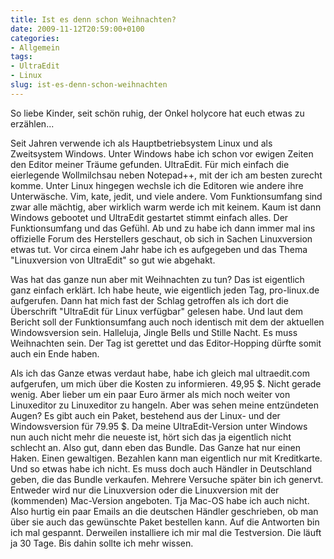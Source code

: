 ```yaml
---
title: Ist es denn schon Weihnachten?
date: 2009-11-12T20:59:00+0100
categories:
- Allgemein
tags:
- UltraEdit
- Linux
slug: ist-es-denn-schon-weihnachten
---
```

So liebe Kinder, seit schön ruhig, der Onkel holycore hat euch etwas zu erzählen...

Seit Jahren verwende ich als Hauptbetriebsystem Linux und als Zweitsystem Windows. Unter Windows habe ich schon vor ewigen Zeiten den Editor meiner Träume gefunden. UltraEdit. Für mich einfach die eierlegende Wollmilchsau neben Notepad++, mit der ich am besten zurecht komme. Unter Linux hingegen wechsle ich die Editoren wie andere ihre Unterwäsche. Vim, kate, jedit, und viele andere. Vom Funktionsumfang sind zwar alle mächtig, aber wirklich warm werde ich mit keinem. Kaum ist dann Windows gebootet und UltraEdit gestartet stimmt einfach alles. Der Funktionsumfang und das Gefühl. Ab und zu habe ich dann immer mal ins offizielle Forum des Herstellers geschaut, ob sich in Sachen Linuxversion etwas tut. Vor circa einem Jahr habe ich es aufgegeben und das Thema "Linuxversion von UltraEdit" so gut wie abgehakt.

Was hat das ganze nun aber mit Weihnachten zu tun? Das ist eigentlich ganz einfach erklärt. Ich habe heute, wie eigentlich jeden Tag, pro-linux.de aufgerufen. Dann hat mich fast der Schlag getroffen als ich dort die Überschrift "UltraEdit für Linux verfügbar" gelesen habe. Und laut dem Bericht soll der Funktionsumfang auch noch identisch mit dem der aktuellen Windowsversion sein. Halleluja, Jingle Bells und Stille Nacht. Es muss Weihnachten sein. Der Tag ist gerettet und das Editor-Hopping dürfte somit auch ein Ende haben.

Als ich das Ganze etwas verdaut habe, habe ich gleich mal ultraedit.com aufgerufen, um mich über die Kosten zu informieren. 49,95 $. Nicht gerade wenig. Aber lieber um ein paar Euro ärmer als mich noch weiter von Linuxeditor zu Linuxeditor zu hangeln. Aber was sehen meine entzündeten Augen? Es gibt auch ein Paket, bestehend aus der Linux- und der Windowsversion für 79.95 $. Da meine UltraEdit-Version unter Windows nun auch nicht mehr die neueste ist, hört sich das ja eigentlich nicht schlecht an. Also gut, dann eben das Bundle. Das Ganze hat nur einen Haken. Einen gewaltigen. Bezahlen kann man eigentlich nur mit Kreditkarte. Und so etwas habe ich nicht. Es muss doch auch Händler in Deutschland geben, die das Bundle verkaufen. Mehrere Versuche später bin ich genervt. Entweder wird nur die Linuxversion oder die Linuxversion mit der (kommenden) Mac-Version angeboten. Tja Mac-OS habe ich auch nicht. Also hurtig ein paar Emails an die deutschen Händler geschrieben, ob man über sie auch das gewünschte Paket bestellen kann. Auf die Antworten bin ich mal gespannt. Derweilen installiere ich mir mal die Testversion. Die läuft ja 30 Tage. Bis dahin sollte ich mehr wissen.
